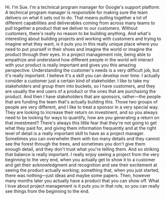 Hi. I'm Sue. I'm a technical program manager for Google's support platform. A
technical program manager is responsible for making sure the team delivers on
what it sets out to do. That means pulling together a lot of different
capabilities and deliverables coming from across many teams to pull together a
product that we deliver to our customers. Without customers, there's really no
reason to be building anything. And what's interesting about building projects
and working with customers and trying to imagine what they want, is it puts you
in this really unique place where you need to put yourself in their shoes and
imagine the world or imagine the product through their eyes. In a project
management role, being able to empathize and understand how different people in
the world will interact with your product is really important and gives you this
amazing perspective. Understanding the customer's needs is a very difficult job,
but it's really important. I believe it's a skill you can develop over time. I
actually consider a customer just a certain kind of stakeholder. I like to take
my stakeholders and group them into buckets, so I have customers, and they are
usually the end users of a product or the ones that are purchasing the product.
And then I have stakeholders that are sponsors, rather—the people that are
funding the team that's actually building this. Those two groups of people are
very different, and I like to treat a sponsor in a very special way. They are
looking to increase their return on investment, and so you always need to be
looking for ways to quantify, how are you generating a return on that
investment? There's always this little fear that they're not going to get what
they paid for, and giving them information frequently and at the right level of
detail is a really important skill to have as a project manager. Sometimes you
can overwhelm them with too many details and they cannot see the forest through
the trees, and sometimes you don't give them enough detail, and they don't trust
what you're telling them. And so striking that balance is really important. I
really enjoy seeing a project from the very beginning to the very end, when you
actually get to show it to a customer and get their acknowledgment and
recognition and see their excitement at seeing the product actually working;
something that, when you just started, there was nothing—just ideas and maybe
some papers. Then, however many months later you actually have a product that
you can show off. What I love about project management is it puts you in that
role, so you can really see things from the beginning to the end.